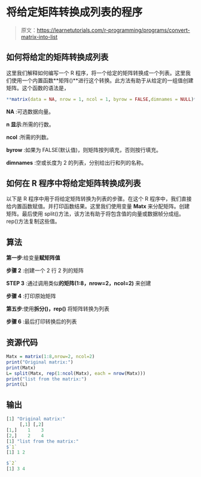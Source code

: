 # 将给定矩阵转换成列表的程序

> 原文：<https://learnetutorials.com/r-programming/programs/convert-matrix-into-list>

## 如何将给定的矩阵转换成列表

这里我们解释如何编写一个 R 程序，将一个给定的矩阵转换成一个列表。这里我们使用一个内置函数**矩阵()**进行这个转换。此方法有助于从给定的一组值创建矩阵。这个函数的语法是，

```r
**matrix(data = NA, nrow = 1, ncol = 1, byrow = FALSE,dimnames = NULL)** 

```

**NA** :可选数据向量。

**n 显示**:所需的行数。

**ncol** :所需的列数。

**byrow** :如果为 FALSE(默认值)，则矩阵按列填充，否则按行填充。

**dimnames** :空或长度为 2 的列表，分别给出行和列的名称。

## 如何在 R 程序中将给定矩阵转换成列表

以下是 R 程序中用于将给定矩阵转换为列表的步骤。在这个 R 程序中，我们直接给内置函数赋值。并打印函数结果。这里我们使用变量 **Matx** 来分配矩阵。创建矩阵。最后使用 split()方法，该方法有助于将包含值的向量或数据帧分成组。rep()方法复制这些值。

## 算法

**第一步**:给变量**赋矩阵值**

**步骤 2** :创建一个 2 行 2 列的矩阵

**STEP 3** :通过调用类似**的矩阵(1:8，nrow=2，ncol=2)** 来创建

**步骤 4** :打印原始矩阵

**第五步**:使用**拆分()，rep()** 将矩阵转换为列表

**步骤 6** :最后打印转换后的列表

## 资源代码

```r
Matx = matrix(1:8,nrow=2, ncol=2)
print("Original matrix:")
print(Matx)
L= split(Matx, rep(1:ncol(Matx), each = nrow(Matx)))
print("list from the matrix:")
print(L)

```

## 输出

```r
[1] "Original matrix:"
     [,1] [,2]
[1,]    1    3
[2,]    2    4
[1] "list from the matrix:"
$`1`
[1] 1 2

$`2`
[1] 3 4
```
